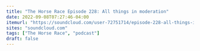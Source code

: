 ```yaml
---
title: "The Horse Race Episode 228: All things in moderation"
date: 2022-09-08T07:27:46-04:00
itemurl: "https://soundcloud.com/user-72751714/episode-228-all-things-in-moderation"
sites: "soundcloud.com"
tags: ["The Horse Race", "podcast"]
draft: false
---
```


